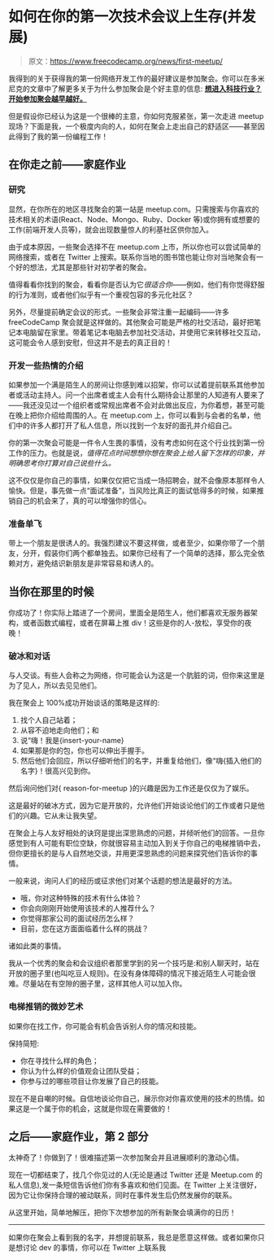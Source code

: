 # 如何在你的第一次技术会议上生存(并发展)

> 原文：<https://www.freecodecamp.org/news/first-meetup/>

我得到的关于获得我的第一份网络开发工作的最好建议是参加聚会。你可以在多米尼克的文章中了解更多关于为什么参加聚会是个好主意的信息: **[想进入科技行业？开始参加聚会越早越好。](https://www.freecodecamp.org/news/want-to-get-into-tech-its-never-too-early-to-start-attending-meetups-2a0cab446229/)**

但是假设你已经认为这是一个很棒的主意，你如何克服紧张，第一次走进 meetup 现场？下面是我，一个极度内向的人，如何在聚会上走出自己的舒适区——甚至因此得到了我的第一份编程工作！

## 在你走之前——家庭作业

### 研究

显然，在你所在的地区寻找聚会的第一站是 meetup.com。只需搜索与你喜欢的技术相关的术语(React、Node、Mongo、Ruby、Docker 等)或你拥有或想要的工作(前端开发人员等)，就会出现数量惊人的利基社区供你加入。

由于成本原因，一些聚会选择不在 meetup.com 上市，所以你也可以尝试简单的网络搜索，或者在 Twitter 上搜索。联系你当地的图书馆也能让你对当地聚会有一个好的想法，尤其是那些针对初学者的聚会。

值得看看你找到的聚会，看看你是否认为它*很适合你*——例如，他们有你觉得舒服的行为准则，或者他们似乎有一个重视包容的多元化社区？

另外，尽量提前确定会议的形式。一些聚会非常注重一起编码——许多 freeCodeCamp 聚会就是这样做的。其他聚会可能是严格的社交活动，最好把笔记本电脑留在家里。带着笔记本电脑去参加社交活动，并使用它来转移社交互动，这可能会令人感到安慰，但这并不是去的真正目的！

### 开发一些热情的介绍

如果参加一个满是陌生人的房间让你感到难以招架，你可以试着提前联系其他参加者或活动主持人。问一个出席者或主人会有什么期待会让那里的人知道有人要来了——我还没见过一个组织者或常规出席者不会对此做出反应，为你着想，甚至可能在晚上把你介绍给周围的人。在 meetup.com 上，你可以看到与会者的名单，他们中的许多人都打开了私人信息，所以找到一个友好的面孔并介绍自己。

你的第一次聚会可能是一件令人生畏的事情，没有考虑如何在这个行业找到第一份工作的压力。也就是说，*值得花点时间想想你想在聚会上给人留下怎样的印象，并明确思考你打算对自己说些什么。*

这不仅仅是你自己的事情，如果仅仅把它当成一场招聘会，就不会像原本那样令人愉快。但是，事先做一点“面试准备”，当风险比真正的面试低得多的时候，如果推销自己的机会来了，真的可以增强你的信心。

### 准备单飞

带上一个朋友是很诱人的。我强烈建议不要这样做，或者至少，如果你带了一个朋友，分开，假装你们两个都单独去。如果你已经有了一个简单的选择，那么完全依赖对方，避免结识新朋友是非常容易和诱人的。

## 当你在那里的时候

你成功了！你实际上踏进了一个房间，里面全是陌生人，他们都喜欢无服务器架构，或者函数式编程，或者在屏幕上推 div！这些是你的人-放松，享受你的夜晚！

### 破冰和对话

与人交谈。有些人会称之为网络，你可能会认为这是一个肮脏的词，但你来这里是为了见人，所以去见见他们。

我在聚会上 100%成功开始谈话的策略是这样的:

1.  找个人自己站着；
2.  从容不迫地走向他们；和
3.  说“嗨！我是{insert-your-name}
4.  如果那是你的包，你也可以伸出手握手。
5.  然后他们会回应，所以仔细听他们的名字，并重复给他们，像“嗨{插入他们的名字}！很高兴见到你。

然后询问他们对{ reason-for-meetup }的兴趣是因为工作还是仅仅为了娱乐。

这是最好的破冰方式，因为它是开放的，允许他们开始谈论他们的工作或者只是他们的兴趣。它从未让我失望。

在聚会上与人友好相处的诀窍是提出深思熟虑的问题，并倾听他们的回答。一旦你感觉到有人可能有职位空缺，你就很容易主动加入到关于你自己的电梯推销中去，但你更擅长的是与人自然地交谈，并用更深思熟虑的问题来探究他们告诉你的事情。

一般来说，询问人们的经历或征求他们对某个话题的想法是最好的方法。

*   哦，你对这种特殊的技术有什么体验？
*   你会向刚刚开始使用该技术的人推荐什么？
*   你觉得那家公司的面试经历怎么样？
*   目前，您在这方面面临着什么样的挑战？

诸如此类的事情。

我从一个优秀的聚会和会议组织者那里学到的另一个技巧是:和别人聊天时，站在开放的圈子里(也叫吃豆人规则)。在没有身体障碍的情况下接近陌生人可能会很难。尽量站在有空隙的圈子里，这样其他人可以加入你。

### 电梯推销的微妙艺术

如果你在找工作，你可能会有机会告诉别人你的情况和技能。

保持简短:

*   你在寻找什么样的角色；
*   你认为什么样的价值观会让团队受益；
*   你参与过的哪些项目让你发展了自己的技能。

现在不是自嘲的时候。自信地谈论你自己，展示你对你喜欢使用的技术的热情。如果这是一个属于你的机会，这就是你现在需要做的！

## 之后——家庭作业，第 2 部分

太神奇了！你做到了！很难描述第一次参加聚会并且进展顺利的激动心情。

现在一切都结束了，找几个你见过的人(无论是通过 Twitter 还是 Meetup.com 的私人信息),发一条短信告诉他们你有多喜欢和他们见面。在 Twitter 上关注很好，因为它让你保持合理的被动联系，同时在事件发生后仍然发展你的联系。

从这里开始，简单地解压，把你下次想参加的所有新聚会填满你的日历！

* * *

如果你在聚会上看到我的名字，并想提前联系，我总是愿意这样做。或者如果你只是想讨论 dev 的事情，你可以在 Twitter 上联系我